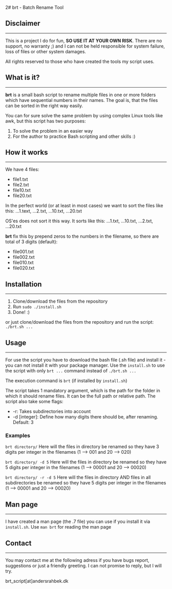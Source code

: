 2# brt - Batch Rename Tool

## Disclaimer
---
This is a project I do for fun, **SO USE IT AT YOUR OWN RISK**. There are no support, no warranty ;) and I can not be held responsible for system failure, loss of files or other system damages. 

All rights reserved to those who have created the tools my script uses. 

## What is it?
---
**brt** is a small bash script to rename multiple files in one or more folders which have sequential numbers in their names. The goal is, that the files can be sorted in the right way easily. 

You can for sure solve the same problem by using complex Linux tools like awk, but this script has two purposes:

1. To solve the problem in an easier way
2. For the author to practice Bash scripting and other skills :) 

## How it works
---
We have 4 files: 
+ file1.txt
+ file2.txt
+ file10.txt
+ file20.txt

In the perfect world (or at least in most cases) we want to sort the files like this: ...1.text, ...2.txt, ...10.txt, ...20.txt 

OS'es does not sort it this way. It sorts like this: ...1.txt, ...10.txt, ...2.txt, ...20.txt

**brt** fix this by prepend zeros to the numbers in the filename, so there are total of 3 digits (default):
+ file001.txt
+ file002.txt
+ file010.txt
+ file020.txt 

## Installation
---
1. Clone/download the files from the repository
2. Run `sudo ./install.sh`
3. Done! :) 

or just clone/download the files from the repository and run the script: `./brt.sh ...`

## Usage
---
For use the script you have to download the bash file (.sh file) and install it - you can not install it with your package manager. Use the `install.sh` to use the script with only `brt ...` command instead of `./brt.sh ...` 

The execution command is `brt` (if installed by `install.sh`)

The script takes 1 mandatory argument, which is the path for the folder in which it should rename files. It can be the full path or relative path. 
The script also take some flags:

- -r: Takes subdirectories into account
- -d [integer]: Define how many digits there should be, after renaming. Default: 3

### Examples
`brt directory/`
Here will the files in directory be renamed so they have 3 digits per integer in the filenames (1 --> 001 and 20 --> 020)

`brt directory/ -d 5`
Here will the files in directory be renamed so they have 5 digits per integer in the filenames (1 --> 00001 and 20 --> 00020)

`brt directory/ -r -d 5`
Here will the files in directory AND files in all subdirectories be renamed so they have 5 digits per integer in the filenames (1 --> 00001 and 20 --> 00020)

## Man page
---
I have created a man page (the .7 file) you can use if you install it via `install.sh`. 
Use `man brt` for reading the man page

## Contact
---
You may contact me at the following adress if you have bugs report, suggestions or just a friendly greeting. I can not promise to reply, but I will try. 

brt_script[at]andersrahbek.dk
